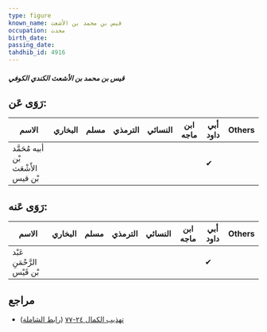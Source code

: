 ```yaml
---
type: figure
known_name: قيس بن محمد بن الأشعث
occupation: محدث
birth_date:
passing_date:
tahdhib_id: 4916
---
```

##### قيس بن محمد بن الأشعث الكندي الكوفي

## رَوَى عَن:
| الاسم                               | البخاري | مسلم | الترمذي | النسائي | ابن ماجه | أبي داود | Others |
| ----------------------------------- | ------- | ---- | ------- | ------- | -------- | -------- | ------ |
| أبيه مُحَمَّد بْن الأَشْعَث بْن قيس |         |      |         |         |          | ✔        |        |
## رَوَى عَنه:
| الاسم                       | البخاري | مسلم | الترمذي | النسائي | ابن ماجه | أبي داود | Others |
| --------------------------- | ------- | ---- | ------- | ------- | -------- | -------- | ------ |
| عَبْد الرَّحْمَنِ بْن قَيْس |         |      |         |         |          | ✔        |        |
## مراجع
- [تهذيب الكمال ٢٤-٧٧](obsidian://open?vault=Tahdhib-al-Kamal&file=Figures/٤٩١٦-قيس%20بن%20محمد%20بن%20الأشعث%20الكندي%20الكوفي) ([رابط الشاملة](https://shamela.ws/book/3722/12589))